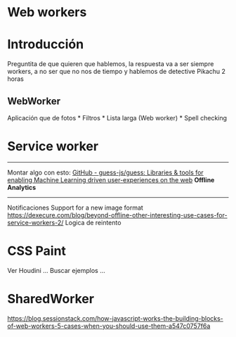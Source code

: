 # Web workers
# Introducción
Preguntita de que quieren que hablemos, la respuesta va a ser siempre workers, a no ser que no nos de tiempo y hablemos de detective Pikachu 2 horas

## WebWorker
Aplicación que de fotos
	* Filtros 
	* Lista larga (Web worker)
	* Spell checking


# Service worker
- - - -
Montar algo con esto:
[GitHub - guess-js/guess: Libraries & tools for enabling Machine Learning driven user-experiences on the web](https://github.com/guess-js/guess) 
**Offline Analytics**
- - - -

Notificaciones
Support for a new image format
https://dexecure.com/blog/beyond-offline-other-interesting-use-cases-for-service-workers-2/
Logica de reintento

# CSS Paint
Ver Houdini
... Buscar ejemplos ...

# SharedWorker
https://blog.sessionstack.com/how-javascript-works-the-building-blocks-of-web-workers-5-cases-when-you-should-use-them-a547c0757f6a



